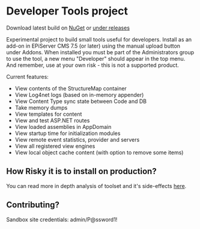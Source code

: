 Developer Tools project
==============
Download latest build on [NuGet](http://nuget.episerver.com/en/OtherPages/Package/?packageId=EPiServer.DeveloperTools) or [under releases](https://github.com/episerver/DeveloperTools/releases)

Experimental project to build small tools useful for developers. Install as an add-on in EPiServer CMS 7.5 (or later) using the manual upload button under Addons. When installed you must be part of the Administrators group to use the tool, a new menu "Developer" should appear in the top menu. And remember, use at your own risk - this is not a supported product.

Current features:

* View contents of the StructureMap container 
* View Log4net logs (based on in-memory appender)
* View Content Type sync state between Code and DB
* Take memory dumps
* View templates for content
* View and test ASP.NET routes
* View loaded assemblies in AppDomain
* View startup time for initialization modules
* View remote event statistics, provider and servers
* View all registered view engines
* View local object cache content (with option to remove some items)

## How Risky it is to install on production?
You can read more in depth analysis of toolset and it's side-effects [here](https://blog.tech-fellow.net/2019/02/14/how-risky-are-episerver-developertools-on-production-environment/).

## Contributing?
Sandbox site credentials: admin/P@ssword1!
